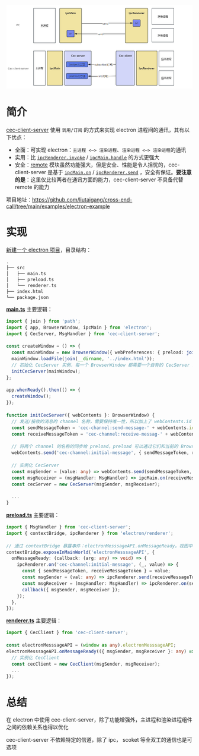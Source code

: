 ![](https://raw.githubusercontent.com/liutaigang/cross-end-call/main/examples/electron-example/docs/images/ipc-cec.png)

# 简介

[cec-client-server](https://github.com/liutaigang/cross-end-call) 使用 `调用/订阅` 的方式来实现 electron 进程间的通讯，其有以下优点：

- 全面：可实现 electron：`主进程 <—> 渲染进程`、`渲染进程 <—> 渲染进程`的通讯
- 实用：比 [`ipcRenderer.invoke`](https://www.electronjs.org/zh/docs/latest/api/ipc-renderer#ipcrendererinvokechannel-args) / [`ipcMain.handle`](https://www.electronjs.org/zh/docs/latest/api/ipc-main#ipcmainhandlechannel-listener) 的方式更强大
- 安全：[remote](https://github.com/electron/remote) 模块虽然功能强大，但是安全、性能是令人担忧的，cec-client-server 是基于 [`ipcMain.on`](https://www.electronjs.org/zh/docs/latest/api/ipc-main) / [`ipcRenderer.send`](https://www.electronjs.org/zh/docs/latest/api/ipc-renderer) ，安全有保证。**要注意的是**：这里仅比较两者在通讯方面的能力，cec-client-server 不具备代替 remote 的能力

项目地址：https://github.com/liutaigang/cross-end-call/tree/main/examples/electron-example

# 实现

[新建一个 electron 项目](https://www.electronjs.org/zh/docs/latest/tutorial/tutorial-first-app)，目录结构：

```
.
├── src
│   ├── main.ts
│   ├── preload.ts
│   └── renderer.ts
├── index.html
└── package.json
```

**[main.ts](https://github.com/liutaigang/cross-end-call/blob/main/examples/electron-example/src/main.ts)** 主要逻辑：

```ts
import { join } from 'path';
import { app, BrowserWindow, ipcMain } from 'electron';
import { CecServer, MsgHandler } from 'cec-client-server';

const createWindow = () => {
  const mainWindow = new BrowserWindow({ webPreferences: { preload: join(__dirname, 'preload.js') }});
  mainWindow.loadFile(join(__dirname, '../index.html'));
  // 初始化 CecServer 实例，每一个 BrowserWindow 都需要一个自有的 CecServer 实例
  initCecServer(mainWindow);
};

app.whenReady().then(() => {
  createWindow();
});

function initCecServer({ webContents }: BrowserWindow) {
  // 发送/接收的消息的 channel 名称，需要保持唯一性，所以加上了 webContents.id
  const sendMessageToken = 'cec-channel:send-message-' + webContents.id;
  const receiveMessageToken = 'cec-channel:receive-messag-' + webContents.id;
  
  // 将两个 channel 的名称的同步给 preload，preload 可以通过它们和当前的 BrowserWindow 展开通讯
  webContents.send('cec-channel:initial-message', { sendMessageToken, receiveMessageToken });

  // 实例化 CecServer
  const msgSender = (value: any) => webContents.send(sendMessageToken, value);
  const msgReceiver = (msgHandler: MsgHandler) => ipcMain.on(receiveMessageToken, (_, value) => msgHandler(value));
  const cecServer = new CecServer(msgSender, msgReceiver);

  ...
}
```

**[preload.ts](https://github.com/liutaigang/cross-end-call/blob/main/examples/electron-example/src/preload.ts)** 主要逻辑：

```ts
import { MsgHandler } from 'cec-client-server';
import { contextBridge, ipcRenderer } from 'electron/renderer';

// 通过 contextBridge 暴露事件：electronMesssageAPI.onMessageReady。视图中可以通过该事件，获得通讯能力：msgSender, msgReceiver
contextBridge.exposeInMainWorld('electronMesssageAPI', {
  onMessageReady: (callback: (arg: any) => void) => {
    ipcRenderer.on('cec-channel:initial-message', (_, value) => {
      const { sendMessageToken, receiveMessageToken } = value;
      const msgSender = (val: any) => ipcRenderer.send(receiveMessageToken, val);
      const msgReceiver = (msgHandler: MsgHandler) => ipcRenderer.on(sendMessageToken, (_, val) => msgHandler(val));
      callback({ msgSender, msgReceiver });
    });
  },
});

```

**[renderer.ts](https://github.com/liutaigang/cross-end-call/blob/main/examples/electron-example/src/renderer.ts)** 主要逻辑：

```ts
import { CecClient } from 'cec-client-server';

const electronMesssageAPI = (window as any).electronMesssageAPI;
electronMesssageAPI.onMessageReady(({ msgSender, msgReceiver }: any) => {
  // 实例化 CecClient
  const cecClient = new CecClient(msgSender, msgReceiver);
  ...
});
```

# 总结

在 electron 中使用 cec-client-server，除了功能增强外，主进程和渲染进程组件之间的依赖关系也得以优化

cec-client-server 不依赖特定的信道，除了 ipc， scoket 等全双工的通信也是可选项
